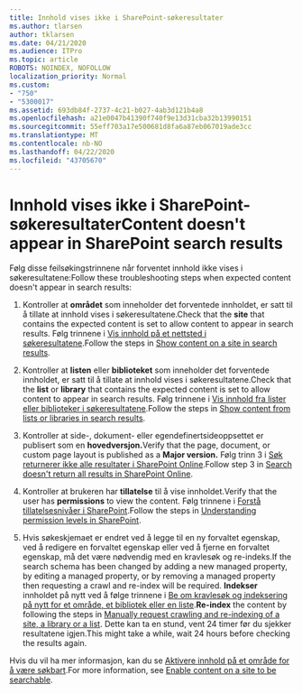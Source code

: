 ```yaml
---
title: Innhold vises ikke i SharePoint-søkeresultater
ms.author: tlarsen
author: tklarsen
ms.date: 04/21/2020
ms.audience: ITPro
ms.topic: article
ROBOTS: NOINDEX, NOFOLLOW
localization_priority: Normal
ms.custom:
- "750"
- "5300017"
ms.assetid: 693db84f-2737-4c21-b027-4ab3d121b4a8
ms.openlocfilehash: a21e0047b41390f740f9e13d31cba32b13990151
ms.sourcegitcommit: 55eff703a17e500681d8fa6a87eb067019ade3cc
ms.translationtype: MT
ms.contentlocale: nb-NO
ms.lasthandoff: 04/22/2020
ms.locfileid: "43705670"
---
```

# <a name="content-doesnt-appear-in-sharepoint-search-results"></a><span data-ttu-id="38464-102">Innhold vises ikke i SharePoint-søkeresultater</span><span class="sxs-lookup"><span data-stu-id="38464-102">Content doesn't appear in SharePoint search results</span></span>

<span data-ttu-id="38464-103">Følg disse feilsøkingstrinnene når forventet innhold ikke vises i søkeresultatene:</span><span class="sxs-lookup"><span data-stu-id="38464-103">Follow these troubleshooting steps when expected content doesn't appear in search results:</span></span>
  
1. <span data-ttu-id="38464-104">Kontroller at **området** som inneholder det forventede innholdet, er satt til å tillate at innhold vises i søkeresultatene.</span><span class="sxs-lookup"><span data-stu-id="38464-104">Check that the **site** that contains the expected content is set to allow content to appear in search results.</span></span> <span data-ttu-id="38464-105">Følg trinnene i [Vis innhold på et nettsted i søkeresultatene](https://docs.microsoft.com/sharepoint/make-site-content-searchable#show-content-on-a-site-in-search-results).</span><span class="sxs-lookup"><span data-stu-id="38464-105">Follow the steps in [Show content on a site in search results](https://docs.microsoft.com/sharepoint/make-site-content-searchable#show-content-on-a-site-in-search-results).</span></span>

2. <span data-ttu-id="38464-106">Kontroller at **listen** eller **biblioteket** som inneholder det forventede innholdet, er satt til å tillate at innhold vises i søkeresultatene.</span><span class="sxs-lookup"><span data-stu-id="38464-106">Check that the **list** or **library** that contains the expected content is set to allow content to appear in search results.</span></span> <span data-ttu-id="38464-107">Følg trinnene i [Vis innhold fra lister eller biblioteker i søkeresultatene](https://docs.microsoft.com/sharepoint/make-site-content-searchable#show-content-from-lists-or-libraries-in-search-results).</span><span class="sxs-lookup"><span data-stu-id="38464-107">Follow the steps in [Show content from lists or libraries in search results](https://docs.microsoft.com/sharepoint/make-site-content-searchable#show-content-from-lists-or-libraries-in-search-results).</span></span>

3. <span data-ttu-id="38464-108">Kontroller at side-, dokument- eller egendefinertsideoppsettet er publisert som en **hovedversjon.**</span><span class="sxs-lookup"><span data-stu-id="38464-108">Verify that the page, document, or custom page layout is published as a **Major version.**</span></span> <span data-ttu-id="38464-109">Følg trinn 3 i [Søk returnerer ikke alle resultater i SharePoint Online](https://go.microsoft.com/fwlink/?linkid=874525).</span><span class="sxs-lookup"><span data-stu-id="38464-109">Follow step 3 in [Search doesn't return all results in SharePoint Online](https://go.microsoft.com/fwlink/?linkid=874525).</span></span>

4. <span data-ttu-id="38464-110">Kontroller at brukeren har **tillatelse** til å vise innholdet.</span><span class="sxs-lookup"><span data-stu-id="38464-110">Verify that the user has **permissions** to view the content.</span></span> <span data-ttu-id="38464-111">Følg trinnene i [Forstå tillatelsesnivåer i SharePoint](https://docs.microsoft.com/sharepoint/understanding-permission-levels).</span><span class="sxs-lookup"><span data-stu-id="38464-111">Follow the steps in [Understanding permission levels in SharePoint](https://docs.microsoft.com/sharepoint/understanding-permission-levels).</span></span>
    
5. <span data-ttu-id="38464-112">Hvis søkeskjemaet er endret ved å legge til en ny forvaltet egenskap, ved å redigere en forvaltet egenskap eller ved å fjerne en forvaltet egenskap, må det være nødvendig med en kravlesøk og re-indeks.</span><span class="sxs-lookup"><span data-stu-id="38464-112">If the search schema has been changed by adding a new managed property, by editing a managed property, or by removing a managed property then requesting a crawl and re-index will be required.</span></span> <span data-ttu-id="38464-113">**Indekser** innholdet på nytt ved å følge trinnene i [Be om kravlesøk og indeksering på nytt for et område, et bibliotek eller en liste](https://docs.microsoft.com/sharepoint/crawl-site-content).</span><span class="sxs-lookup"><span data-stu-id="38464-113">**Re-index** the content by following the steps in [Manually request crawling and re-indexing of a site, a library or a list](https://docs.microsoft.com/sharepoint/crawl-site-content).</span></span> <span data-ttu-id="38464-114">Dette kan ta en stund, vent 24 timer før du sjekker resultatene igjen.</span><span class="sxs-lookup"><span data-stu-id="38464-114">This might take a while, wait 24 hours before checking the results again.</span></span>

<span data-ttu-id="38464-115">Hvis du vil ha mer informasjon, kan du se [Aktivere innhold på et område for å være søkbart](https://docs.microsoft.com/sharepoint/make-site-content-searchable).</span><span class="sxs-lookup"><span data-stu-id="38464-115">For more information, see [Enable content on a site to be searchable](https://docs.microsoft.com/sharepoint/make-site-content-searchable).</span></span> 
  
